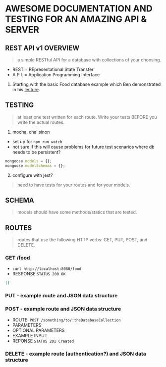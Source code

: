 # AWESOME DOCUMENTATION AND TESTING FOR AN AMAZING API & SERVER
## REST API v1 OVERVIEW
> a simple RESTful API for a database with collections of your choosing.

- REST = REpresentational State Transfer
- A.P.I. = Application Programming Interface


1. Starting with the basic Food database example which Ben demonstrated in his [lecture](https://youtu.be/otSW2ZpBa2U).

## TESTING
> at least one test written for each route.  Write your tests BEFORE you write the actual routes.

1. mocha, chai sinon
  - set up for `npm run watch`
  - not sure if this will cause problems for future test scenarios where db needs to be persistent?
  ```js
  mongoose.models = {};
  mongoose.modelSchemas = {};
  ```

2. configure with jest?

> need to have tests for your routes and for your models.

## SCHEMA
> models should have some methods/statics that are tested.

## ROUTES
> routes that use the following HTTP verbs: GET, PUT, POST, and DELETE.

### GET /food
- `curl http://localhost:8080/food`
- RESPONSE `STATUS 200 OK`
```json
[]
```

### PUT - example route and JSON data structure
### POST - example route and JSON data structure
  - ROUTE: `POST /something/to/:theDatabaseCollection`
  - PARAMETERS:
  - OPTIONAL PARAMETERS
  - EXAMPLE INPUT
  - REPONSE `STATUS 201 Created`


### DELETE - example route (authentication?) and JSON data structure
